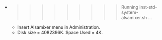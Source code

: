 * >>>>>>>>> Running inst-std-system-alsamixer.sh ...
  * Insert Alsamixer menu in Administration.
  * Disk size = 4082396K. Space Used = 4K.
